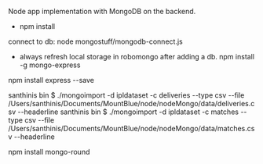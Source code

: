 Node app implementation with MongoDB on the backend.

- npm install

connect to db:
node mongostuff/mongodb-connect.js

- always refresh local storage in robomongo after adding a db.
npm install -g mongo-express

npm install express --save

santhinis bin $ ./mongoimport -d ipldataset -c deliveries --type csv --file /Users/santhinis/Documents/MountBlue/node/nodeMongo/data/deliveries.csv --headerline
santhinis bin $ ./mongoimport -d ipldataset -c matches --type csv --file /Users/santhinis/Documents/MountBlue/node/nodeMongo/data/matches.csv --headerline

npm install mongo-round